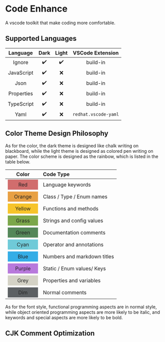# Code Enhance

A vscode toolkit that make coding more comfortable.

## Supported Languages

|  Language  | Dark | Light |   VSCode Extension   |
| :--------: | :--: | :---: | :------------------: |
|   Ignore   |  ✔️  |  ✔️   |       build-in       |
| JavaScript |  ✔️  |  ❌   |       build-in       |
|    Json    |  ✔️  |  ❌   |       build-in       |
| Properties |  ✔️  |  ❌   |       build-in       |
| TypeScript |  ✔️  |  ❌   |       build-in       |
|    Yaml    |  ✔️  |  ❌   | `redhat.vscode-yaml` |

## Color Theme Design Philosophy

As for the color,
the dark theme is designed like chalk writing on blackboard,
while the light theme is designed as colored pen writing on paper.
The color scheme is designed as the rainbow,
which is listed in the table below.

<style>
  div.box {
    width:6rem; 
    height:2rem; 
    display: flex;
    align-items: center;
    justify-content: center;
    color: #232323;
  }

  div.red {background-color: #d16d6d;}
  div.orange {background-color: #e8a043;}
  div.yellow {background-color: #f7c42a;}
  div.grass {background-color: #7ba74a;}
  div.green {background-color: #548759;}
  div.cyan {background-color: #6fcad8;}
  div.blue {background-color: #34ade6;}
  div.purple {background-color: #b879dc;}

  div.grey {background-color: #d4d2c6;}
  div.dim {background-color: #5c6063;}
</style>

|                Color                 | Code Type                   |
| :----------------------------------: | :-------------------------- |
|    <div class="box red">Red</div>    | Language keywords           |
| <div class="box orange">Orange</div> | Class / Type / Enum names   |
| <div class="box yellow">Yellow</div> | Functions and methods       |
|  <div class="box grass">Grass</div>  | Strings and config values   |
|  <div class="box green">Green</div>  | Documentation comments      |
|   <div class="box cyan">Cyan</div>   | Operator and annotations    |
|   <div class="box blue">Blue</div>   | Numbers and markdown titles |
| <div class="box purple">Purple</div> | Static / Enum values/ Keys  |
|   <div class="box grey">Grey</div>   | Properties and variables    |
|    <div class="box dim">Dim</div>    | Normal comments             |

As for the font style,
functional programming aspects are in normal style,
while object oriented programming aspects are more likely to be italic,
and keywords and special aspects are more likely to be bold.

## CJK Comment Optimization
